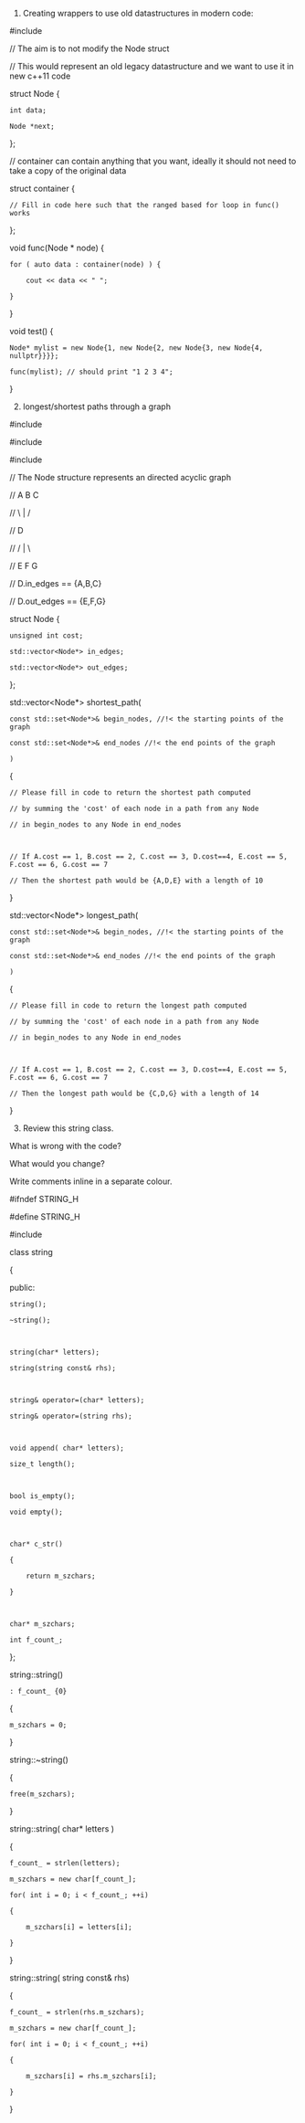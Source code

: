 1. Creating wrappers to use old datastructures in modern code:

 

#include <iostream>

// The aim is to not modify the Node struct

// This would represent an old legacy datastructure and we want to use it in new c++11 code

struct Node {

    int data;

    Node *next;

};

 

// container can contain anything that you want, ideally it should not need to take a copy of the original data

struct container {

    // Fill in code here such that the ranged based for loop in func() works

};

 

void func(Node * node) {

    for ( auto data : container(node) ) {

        cout << data << " "; 

    }

}

 

void test() {

    Node* mylist = new Node{1, new Node{2, new Node{3, new Node{4, nullptr}}}};

    func(mylist); // should print "1 2 3 4";

}

 

2. longest/shortest paths through a graph

#include <algorithm>

#include <set>

#include <vector>

 

// The Node structure represents an directed acyclic graph

// A B C

// \ | /

//   D

// / | \

// E F G

// D.in_edges == {A,B,C}

// D.out_edges == {E,F,G}

struct Node {

    unsigned int cost;

    std::vector<Node*> in_edges; 

    std::vector<Node*> out_edges;

};

 

std::vector<Node*> shortest_path(

    const std::set<Node*>& begin_nodes, //!< the starting points of the graph 

    const std::set<Node*>& end_nodes //!< the end points of the graph

    )

{

    // Please fill in code to return the shortest path computed

    // by summing the 'cost' of each node in a path from any Node

    // in begin_nodes to any Node in end_nodes

 

    // If A.cost == 1, B.cost == 2, C.cost == 3, D.cost==4, E.cost == 5, F.cost == 6, G.cost == 7

    // Then the shortest path would be {A,D,E} with a length of 10

}

 

std::vector<Node*> longest_path(

    const std::set<Node*>& begin_nodes, //!< the starting points of the graph 

    const std::set<Node*>& end_nodes //!< the end points of the graph

    )

{

    // Please fill in code to return the longest path computed

    // by summing the 'cost' of each node in a path from any Node

    // in begin_nodes to any Node in end_nodes

 

    // If A.cost == 1, B.cost == 2, C.cost == 3, D.cost==4, E.cost == 5, F.cost == 6, G.cost == 7

    // Then the longest path would be {C,D,G} with a length of 14

 

}

 

3.  Review this string class.

What is wrong with the code?

What would you change?

Write comments inline in a separate colour.

 

#ifndef STRING_H

#define STRING_H

 

#include <cstring>

 

class string

{

public:

 

    string();

    ~string();

 

    string(char* letters);

    string(string const& rhs);

 

    string& operator=(char* letters);

    string& operator=(string rhs);

 

    void append( char* letters);

    size_t length();

 

    bool is_empty();

    void empty();

 

    char* c_str()

    {

        return m_szchars;

    }

 

    char* m_szchars;

    int f_count_;

 

};

 

string::string()

    : f_count_ {0}

{

    m_szchars = 0;

}

 

string::~string()

{

    free(m_szchars);

}

 

string::string( char* letters )

{

    f_count_ = strlen(letters);

    m_szchars = new char[f_count_];

    for( int i = 0; i < f_count_; ++i)

    {

        m_szchars[i] = letters[i];

    }

}

 

string::string( string const& rhs)

{

    f_count_ = strlen(rhs.m_szchars);

    m_szchars = new char[f_count_];

    for( int i = 0; i < f_count_; ++i)

    {

        m_szchars[i] = rhs.m_szchars[i];

    }

}


